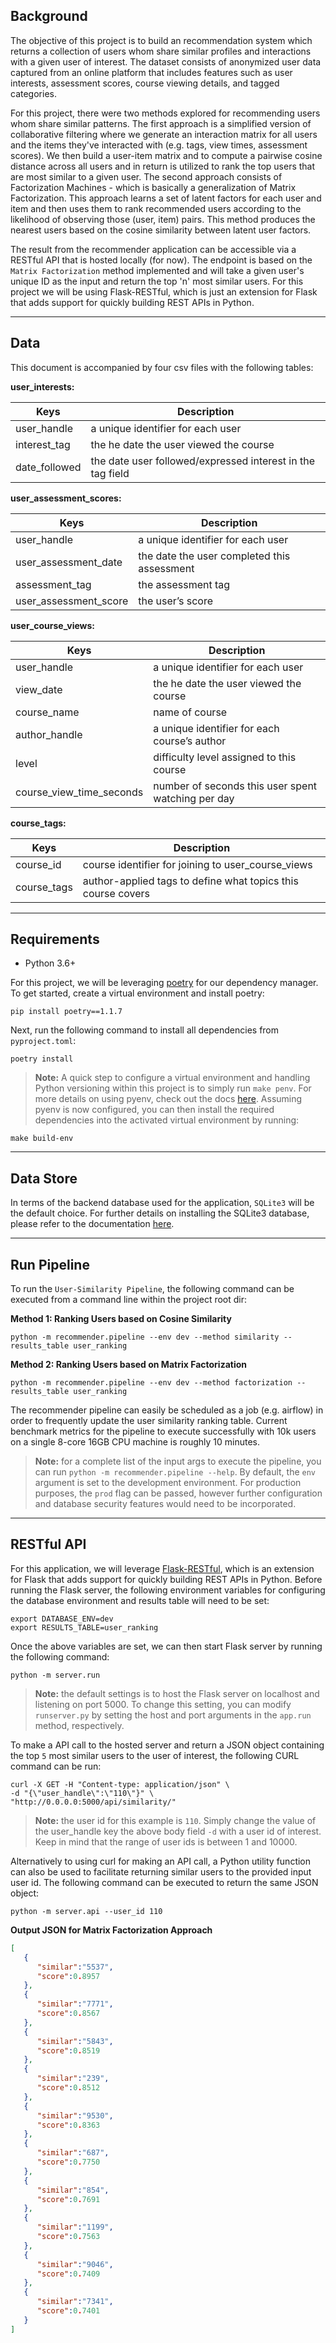 ## Background 

The objective of this project is to build an recommendation system which
returns a collection of users whom share similar profiles and interactions with
a given user of interest. The dataset consists of anonymized user data captured
from an online platform that includes features such as user interests,
assessment scores, course viewing details, and tagged categories. 

For this project, there were two methods explored for recommending users whom
share similar patterns. The first approach is a simplified version of
collaborative filtering where we generate an interaction matrix for all users
and the items they've interacted with (e.g. tags, view times, assessment
scores). We then build a user-item matrix and to compute a pairwise cosine
distance across all users and in return is utilized to rank the top users that
are most similar to a given user. The second approach consists of Factorization
Machines - which is basically a generalization of Matrix Factorization. This
approach learns a set of latent factors for each user and item and then uses
them to rank recommended users according to the likelihood of observing those
(user, item) pairs. This method produces the nearest users based on the cosine 
similarity between latent user factors.

The result from the recommender application can be accessible via a RESTful
API that is hosted locally (for now). The endpoint is based on the `Matrix
Factorization` method implemented and will take a given user's unique ID as the
input and return the top 'n' most similar users. For this project we
will be using Flask-RESTful, which is just an extension for Flask that adds
support for quickly building REST APIs in Python.

_______
## Data 
This document is accompanied by four csv files with the following tables:

**user_interests:**

| Keys                     | Description                                                  |
| ------------------------ | ------------------------------------------------------------ |
| user_handle              | a unique identifier for each user                            | 
| interest_tag             | the he date the user viewed the course                       |
| date_followed            | the date user followed/expressed interest in the tag field   |


**user_assessment_scores:**


| Keys                     | Description                                                                  |
| ------------------------ | ---------------------------------------------------------------------------- |
| user_handle              | a unique identifier for each user                                            | 
| user_assessment_date     | the date the user completed this assessment                                  |
| assessment_tag           | the assessment tag                                                           |
| user_assessment_score    | the user’s score                                                             |


**user_course_views:**

| Keys                     | Description                                                                    |
| ------------------------ | ------------------------------------------------------------------------------ |
| user_handle              | a unique identifier for each user                                              | 
| view_date                | the he date the user viewed the course                                         |
| course_name              | name of course                                                                 |
| author_handle            | a unique identifier for each course’s author                                   |
| level                    | difficulty level assigned to this course                                       |
| course_view_time_seconds | number of seconds this user spent watching per day                             |


**course_tags:**

| Keys              | Description                                                   |
| ----------------- | ------------------------------------------------------------- |
| course_id         | course identifier for joining to user_course_views            | 
| course_tags       | author-applied tags to define what topics this course covers  |


______
## Requirements
- Python 3.6+

For this project, we will be leveraging [poetry](https://python-poetry.org/)
for our dependency manager. To get started, create a virtual environment and install poetry:

```
pip install poetry==1.1.7
```

Next, run the following command to install all dependencies from
`pyproject.toml`: 

```
poetry install
```

> **Note:** A quick step to configure a virtual environment and handling Python versioning
within this project is to simply run `make penv`. For more details on using
pyenv, check out the docs [here](https://github.com/pyenv/pyenv). Assuming
pyenv is now configured, you can then install the required dependencies into
the activated virtual environment by running:

```
make build-env
```

______
## Data Store

In terms of the backend database used for the application, `SQLite3` will be
the default choice. For further details on installing the SQLite3 database, 
please refer to the documentation [here](https://www.tutorialspoint.com/sqlite/sqlite_installation.htm).

______
## Run Pipeline

To run the `User-Similarity Pipeline`, the following command can be
executed from a command line within the project root dir:


**Method 1: Ranking Users based on Cosine Similarity**
```
python -m recommender.pipeline --env dev --method similarity --results_table user_ranking 
```

**Method 2: Ranking Users based on Matrix Factorization**

```
python -m recommender.pipeline --env dev --method factorization --results_table user_ranking 
```

The recommender pipeline can easily be scheduled as a job (e.g. airflow) in
order to frequently update the user similarity ranking table. Current benchmark
metrics for the pipeline to execute successfully with 10k users on a single
8-core 16GB CPU machine is roughly 10 minutes. 

>**Note:** for a complete list of the input args to execute the pipeline, you
can run `python -m recommender.pipeline --help`. By default, the `env` argument is set to
the development environment. For production purposes, the `prod` flag can be 
passed, however further configuration and database security features would need
to be incorporated. 

_______
## RESTful API

 For this application, we will leverage
 [Flask-RESTful](https://flask-restful.readthedocs.io/en/latest/), which is an
 extension for Flask that adds support for quickly building REST APIs in
 Python. Before running the Flask server, the following environment variables
 for configuring the database environment and results table will need to be set:
 
```
export DATABASE_ENV=dev
export RESULTS_TABLE=user_ranking
```

Once the above variables are set, we can then start Flask server by running the
following command: 

```
python -m server.run
```

>**Note:** the default settings is to host the Flask server on localhost and
listening on port 5000. To change this setting, you can modify `runserver.py`
by setting the host and port arguments in the `app.run` method, respectively. 

To make a API call to the hosted server and return a JSON object containing the
top `5` most similar users to the user of interest, the following CURL command
can be run:

```
curl -X GET -H "Content-type: application/json" \ 
-d "{\"user_handle\":\"110\"}" \
"http://0.0.0.0:5000/api/similarity/"
```

>**Note:** the user id for this example is `110`. Simply change the value of the 
user_handle key the above body field `-d` with a user id of interest. Keep in mind 
that the range of user ids is between 1 and 10000. 

Alternatively to using curl for making an API call, a Python utility function
can also be used to facilitate returning similar users to the provided input user 
id. The following command can be executed to return the same JSON object: 

```
python -m server.api --user_id 110
```

**Output JSON for Matrix Factorization Approach**

```json
[
   {
      "similar":"5537",
      "score":0.8957
   },
   {
      "similar":"7771",
      "score":0.8567
   },
   {
      "similar":"5843",
      "score":0.8519
   },
   {
      "similar":"239",
      "score":0.8512
   },
   {
      "similar":"9530",
      "score":0.8363
   },
   {
      "similar":"687",
      "score":0.7750
   },
   {
      "similar":"854",
      "score":0.7691
   },
   {
      "similar":"1199",
      "score":0.7563
   },
   {
      "similar":"9046",
      "score":0.7409
   },
   {
      "similar":"7341",
      "score":0.7401
   }
]
```

